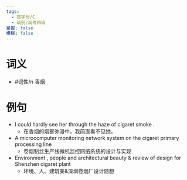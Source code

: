 ```yaml
---
tags:
  - 首字母/C
  - 级别/高考四级
掌握: false
模糊: false
---
```

# 词义
- #词性/n  香烟
# 例句
- I could hardly see her through the haze of cigaret smoke .
	- 在香烟的烟雾弥漫中，我简直看不见她。
- A microcomputer monitoring network system on the cigaret primary processing line
	- 卷烟制丝生产线微机监控网络系统的设计与实现
- Environment , people and architectural beauty & review of design for Shenzhen cigaret plant
	- 环境、人、建筑美&深圳卷烟厂设计随想
